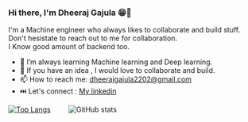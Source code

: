 ### Hi there, I'm Dheeraj Gajula 😁👋

I'm a Machine engineer who always likes to collaborate and build stuff. <br>
Don't hesistate to reach out to me for collaboration. <br>
I Know good amount of backend too. <br>


- 🤖 I’m always learning Machine learning and Deep learning.
- 👯 If you have an idea , I would love to collaborate and build.
- 📫 How to reach me: dheerajgajula2202@gmail.com
- ⏭️ Let's connect : [My linkedin](https://www.linkedin.com/in/dheeraj-gajula-8776381ba/)

[![Top Langs](https://github-readme-stats.vercel.app/api/top-langs/?username=dheerajgajula02&layout=compact&theme=merko)](https://github.com/anuraghazra/github-readme-stats) &emsp;&emsp; ![GitHub stats](https://github-readme-stats.vercel.app/api/?username=dheerajgajula02&show_icons=true&theme=merko)

